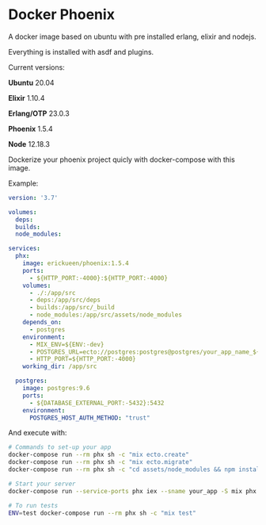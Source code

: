 # Docker Phoenix
A docker image based on ubuntu with pre installed erlang, elixir and nodejs.

Everything is installed with asdf and plugins.

Current versions:

**Ubuntu** 20.04

**Elixir** 1.10.4

**Erlang/OTP** 23.0.3

**Phoenix** 1.5.4

**Node** 12.18.3

Dockerize your phoenix project quicly with docker-compose with this image.

Example:

```yaml
version: '3.7'

volumes:
  deps:
  builds:
  node_modules:

services:
  phx:
    image: erickueen/phoenix:1.5.4
    ports:
      - ${HTTP_PORT:-4000}:${HTTP_PORT:-4000}
    volumes:
      - ./:/app/src
      - deps:/app/src/deps
      - builds:/app/src/_build
      - node_modules:/app/src/assets/node_modules
    depends_on:
      - postgres
    environment:
      - MIX_ENV=${ENV:-dev}
      - POSTGRES_URL=ecto://postgres:postgres@postgres/your_app_name_${ENV:-dev}
      - HTTP_PORT=${HTTP_PORT:-4000}
    working_dir: /app/src

  postgres:
    image: postgres:9.6
    ports:
      - ${DATABASE_EXTERNAL_PORT:-5432}:5432
    environment:
      POSTGRES_HOST_AUTH_METHOD: "trust"
```

And execute with:
```bash
# Commands to set-up your app
docker-compose run --rm phx sh -c "mix ecto.create"
docker-compose run --rm phx sh -c "mix ecto.migrate"
docker-compose run --rm phx sh -c "cd assets/node_modules && npm install"

# Start your server
docker-compose run --service-ports phx iex --sname your_app -S mix phx.server

# To run tests
ENV=test docker-compose run --rm phx sh -c "mix test"
```